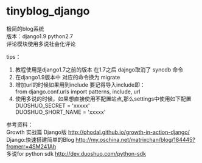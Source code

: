 # tinyblog_django
极简的blog系统<br>
版本：django1.9 python2.7 <br>
评论模块使用多说社会化评论


tips：<br>
1. 教程使用是django1.7之前的版本 在1.7之后 dajngo取消了 syncdb 命令
2. 在django1.9版本中 对应的命令换为 migrate <br>
3. 增加url的时候如果用到include 要记得导入include即：<br>
from django.conf.urls import patterns, include, url <br>
4. 使用多说的时候，如果想直接使用不配置站点,那么settings中使用如下配置<br>
DUOSHUO_SECRET = 'xxxxx' <br>
DUOSHUO_SHORT_NAME = 'xxxxx'

参考资料： <br>
Growth 实战篇 Django版 http://phodal.github.io/growth-in-action-django/ <br>
Django:快速搭建简单的Blog http://my.oschina.net/matrixchan/blog/184445?fromerr=4SM241Ah <br>
多说for python sdk http://dev.duoshuo.com/python-sdk <br>
